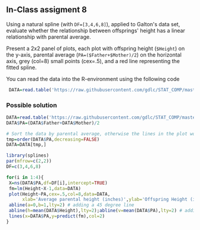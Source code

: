 ## In-Class assigment 8

Using a natural spline (with `DF=[3,4,6,8]`), applied to Galton's data set,  evaluate whether the relationship between offsprings' height has a linear relationship with parental average. 

Present a 2x2 panel of plots, each plot with offspring height (`$Height`) on the y-axis, parental average (`PA=($Father+$Mother)/2`) on the horizontal axis, grey (col=8) small points (cex=.5), and a red line representing the fitted spline. 


You can read the data into the R-environment using the following code


```r
 DATA=read.table('https://raw.githubusercontent.com/gdlc/STAT_COMP/master/GALTON.csv',header=TRUE,sep=',')
```
### Possible solution

```r
DATA=read.table('https://raw.githubusercontent.com/gdlc/STAT_COMP/master/GALTON.csv',header=TRUE,sep=',')
DATA$PA=(DATA$Father+DATA$Mother)/2

# Sort the data by parental average, otherwise the lines in the plot would not look good.
tmp=order(DATA$PA,decreasing=FALSE)
DATA=DATA[tmp,]

library(splines)
par(mfrow=c(2,2))
DF=c(3,4,6,8)

for(i in 1:4){
 X=ns(DATA$PA,df=DF[i],intercept=TRUE)
 fm=lm(Height~X-1,data=DATA)
 plot(Height~PA,cex=.5,col=8,data=DATA,
      xlab='Average parental height (inches)',ylab='Offspring Height (inches)',xlim=range(DATA$Height),ylim=range(DATA$Height))
 abline(a=0,b=1,lty=2) # adding a 45 degree line
 abline(h=mean(DATA$Height),lty=2);abline(v=mean(DATA$PA),lty=2) # adding the mean for y and x
 lines(x=DATA$PA,y=predict(fm),col=2)
}
```
